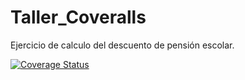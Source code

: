 # Taller_Coveralls

Ejercicio de calculo del descuento de pensión escolar.

[![Coverage Status](https://coveralls.io/repos/github/mavemore/Taller_Coveralls/badge.svg?branch=master)](https://coveralls.io/github/mavemore/Taller_Coveralls?branch=master)
